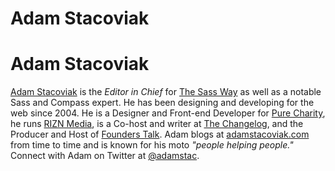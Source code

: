 # Adam Stacoviak

# Adam Stacoviak

[Adam Stacoviak](http://adamstacoviak.com/) is the *Editor in Chief* for [The Sass Way](http://thesassway.com/) as well as a notable Sass and Compass expert. He has been designing and developing for the web since 2004. He is a Designer and Front-end Developer for [Pure Charity](http://purecharity.com/), he runs [RIZN Media](http://riznmedia.com/), is a Co-host and writer at [The Changelog](http://thechangelog.com/), and the Producer and Host of [Founders Talk](http://5by5.tv/founderstalk). Adam blogs at [adamstacoviak.com](http://adamstacoviak.com/) from time to time and is known for his moto *"people helping people."* Connect with Adam on Twitter at [@adamstac](http://twitter.com/adamstac).